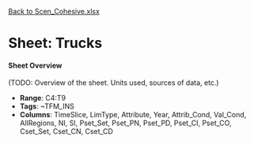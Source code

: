 [Back to Scen_Cohesive.xlsx](README.md)

# Sheet: Trucks

#### Sheet Overview

(TODO: Overview of the sheet. Units used, sources of data, etc.)

- **Range**: C4:T9
- **Tags**: ~TFM_INS
- **Columns**: TimeSlice, LimType, Attribute, Year, Attrib_Cond, Val_Cond, AllRegions, NI, SI, Pset_Set, Pset_PN, Pset_PD, Pset_CI, Pset_CO, Cset_Set, Cset_CN, Cset_CD

